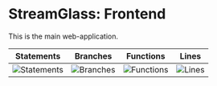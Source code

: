 # StreamGlass: Frontend

This is the main web-application.

| Statements                  | Branches                | Functions                 | Lines             |
| --------------------------- | ----------------------- | ------------------------- | ----------------- |
| ![Statements](https://img.shields.io/badge/statements-1.22%25-red.svg?style=flat) | ![Branches](https://img.shields.io/badge/branches-16.66%25-red.svg?style=flat) | ![Functions](https://img.shields.io/badge/functions-16.66%25-red.svg?style=flat) | ![Lines](https://img.shields.io/badge/lines-1.22%25-red.svg?style=flat) |
